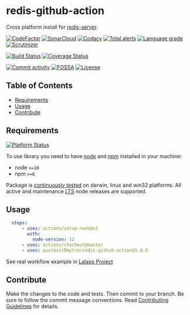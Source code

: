 # redis-github-action
Cross platform install for [redis-server](https://redis.io/).

[![CodeFactor][codefactor-badge]][codefactor-url]
[![SonarCloud][sonarcloud-badge]][sonarcloud-url]
[![Codacy][codacy-badge]][codacy-url]
[![Total alerts][lgtm-alerts-badge]][lgtm-alerts-url]
[![Language grade][lgtm-lg-badge]][lgtm-lg-url]
[![Scrutinizer][scrutinizer-badge]][scrutinizer-url]

[![Build Status][tests-badge]][tests-url]
[![Coverage Status][badge-coverage]][url-coverage]

[![Commit activity][commit-activity-badge]][github]
[![FOSSA][fossa-badge]][fossa-url]
[![License][badge-lic]][github]

## Table of Contents
  - [Requirements](#requirements)
  - [Usage](#usage)
  - [Contribute](#contribute)

## Requirements
[![Platform Status][node-ver-test-badge]][node-ver-test-url]

To use library you need to have [node](https://nodejs.org) and [npm](https://www.npmjs.com) installed in your machine:

* node `>=10`
* npm `>=6`

Package is [continuously tested][node-ver-test-url] on darwin, linux and win32 platforms. All active and maintenance [LTS](https://nodejs.org/en/about/releases/) node releases are supported.

## Usage

```yml
  steps:
      - uses: actions/setup-node@v2
        with:
          node-version: 12
      - uses: actions/checkout@master
      - uses: pustovitDmytro/redis-github-action@1.0.0

```

See real workflow example in [Lalaps Project](https://github.com/pustovitDmytro/lalaps/blob/master/.github/workflows/npt.yml)

## Contribute

Make the changes to the code and tests. Then commit to your branch. Be sure to follow the commit message conventions. Read [Contributing Guidelines](.github/CONTRIBUTING.md) for details.

[npm]: https://www.npmjs.com/package/redis-github-action
[github]: https://github.com/pustovitDmytro/redis-github-action
[coveralls]: https://coveralls.io/github/pustovitDmytro/redis-github-action?branch=master
[badge-deps]: https://img.shields.io/librariesio/release/npm/redis-github-action.svg
[badge-vers]: https://img.shields.io/npm/v/redis-github-action.svg
[badge-lic]: https://img.shields.io/github/license/pustovitDmytro/redis-github-action.svg
[badge-coverage]: https://coveralls.io/repos/github/pustovitDmytro/redis-github-action/badge.svg?branch=master
[url-coverage]: https://coveralls.io/github/pustovitDmytro/redis-github-action?branch=master

[snyk-badge]: https://snyk-widget.herokuapp.com/badge/npm/redis-github-action/badge.svg
[snyk-url]: https://snyk.io/advisor/npm-package/redis-github-action

[tests-badge]: https://img.shields.io/circleci/build/github/pustovitDmytro/redis-github-action
[tests-url]: https://app.circleci.com/pipelines/github/pustovitDmytro/redis-github-action

[codefactor-badge]: https://www.codefactor.io/repository/github/pustovitdmytro/redis-github-action/badge
[codefactor-url]: https://www.codefactor.io/repository/github/pustovitdmytro/redis-github-action

[commit-activity-badge]: https://img.shields.io/github/commit-activity/m/pustovitDmytro/redis-github-action

[scrutinizer-badge]: https://scrutinizer-ci.com/g/pustovitDmytro/redis-github-action/badges/quality-score.png?b=master
[scrutinizer-url]: https://scrutinizer-ci.com/g/pustovitDmytro/redis-github-action/?branch=master

[lgtm-lg-badge]: https://img.shields.io/lgtm/grade/javascript/g/pustovitDmytro/redis-github-action.svg?logo=lgtm&logoWidth=18
[lgtm-lg-url]: https://lgtm.com/projects/g/pustovitDmytro/redis-github-action/context:javascript

[lgtm-alerts-badge]: https://img.shields.io/lgtm/alerts/g/pustovitDmytro/redis-github-action.svg?logo=lgtm&logoWidth=18
[lgtm-alerts-url]: https://lgtm.com/projects/g/pustovitDmytro/redis-github-action/alerts/

[codacy-badge]: https://app.codacy.com/project/badge/Grade/8667aa23afaa4725854f098c4b5e8890
[codacy-url]: https://www.codacy.com/gh/pustovitDmytro/redis-github-action/dashboard?utm_source=github.com&amp;utm_medium=referral&amp;utm_content=pustovitDmytro/redis-github-action&amp;utm_campaign=Badge_Grade

[sonarcloud-badge]: https://sonarcloud.io/api/project_badges/measure?project=pustovitDmytro_redis-github-action&metric=alert_status
[sonarcloud-url]: https://sonarcloud.io/dashboard?id=pustovitDmytro_redis-github-action

[npm-downloads-badge]: https://img.shields.io/npm/dw/redis-github-action
[npm-size-badge]: https://img.shields.io/bundlephobia/min/redis-github-action
[npm-size-url]: https://bundlephobia.com/result?p=redis-github-action

[node-ver-test-badge]: https://github.com/pustovitDmytro/redis-github-action/actions/workflows/npt.yml/badge.svg?branch=master
[node-ver-test-url]: https://github.com/pustovitDmytro/redis-github-action/actions?query=workflow%3A%22Node.js+versions%22

[fossa-badge]: https://app.fossa.com/api/projects/custom%2B24828%2Fredis-github-action.svg?type=shield
[fossa-url]: https://app.fossa.com/projects/custom%2B24828%2Fredis-github-action?ref=badge_shield